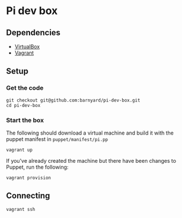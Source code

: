 # Pi dev box

## Dependencies

- [VirtualBox](https://www.virtualbox.org)
- [Vagrant](http://www.vagrantup.com/)

## Setup

### Get the code

    git checkout git@github.com:barnyard/pi-dev-box.git
    cd pi-dev-box

### Start the box

The following should download a virtual machine and build it with the puppet manifest in `puppet/manifest/pi.pp`

    vagrant up

If you've already created the machine but there have been changes to Puppet, run the following:

    vagrant provision

## Connecting

    vagrant ssh
